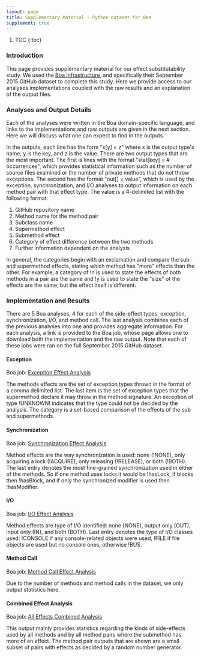 ```yaml
---
layout: page
title: Supplementary Material - Python dataset for Boa
supplement: true
---
```


1. TOC
{:toc}

### Introduction
This page provides supplementary material for our effect substitutability study.
We used the <a href="http://boa.cs.iastate.edu">Boa infrastructure</a>, and
specifically their September 2015 GitHub dataset to complete this study.
Here we provide access to our analyses implementations coupled with the raw
results and an explanation of the output files.


### Analyses and Output Details
Each of the analyses were written in the Boa domain-specific language, and links
to the implementations and raw outputs are given in the next section.
Here we will discuss what one can expect to find in the outputs.

In the outputs, each line has the form "x[y] = z" where x is the output type's
name, y is the key, and z is the value.
There are two output types that are the most important.
The first is lines with the format "stat[key] = # occurrences", which provides
statistical information such as the number of source files examined or the
number of private methods that do not throw exceptions.
The second has the format "out[] = value", which is used by the exception,
synchronization, and I/O analyses to output information on each method pair with
that effect type.
The value is a #-delimited list with the following format:

<ol>
<li>GitHub repository name</li>
<li>Method name for the method pair</li>
<li>Subclass name</li>
<li>Supermethod effect</li>
<li>Submethod effect</li>
<li>Category of effect difference between the two methods</li>
<li>Further information dependent on the analysis</li>
</ol>

In general, the categories begin with an exclamation and compare the sub and
supermethod effects, stating which method has "more" effects than the other.
For example, a category of !n is used to state the effects of both methods in a
pair are the same and !y is used to state the "size" of the effects are the
same, but the effect itself is different.


### Implementation and Results
There are 5 Boa analyses, 4 for each of the side-effect types: exception,
synchronization, I/O, and method call.
The last analysis combines each of the previous analyses into one and provides
aggregate information.
For each analysis, a link is provided to the Boa job, whose page allows one to
download both the implementation and the raw output.
Note that each of these jobs were ran on the full September 2015 GitHub dataset.


#### Exception
Boa job: <a href="http://boa.cs.iastate.edu/boa/?q=boa/job/public/66383">Exception Effect Analysis</a>

The methods effects are the set of exception types thrown in the format of a
comma delimited list.
The last item is the set of exception types that the supermethod declare it may
throw in the method signature.
An exception of type !UNKNOWN! indicates that the type could not be decided by
the analysis.
The category is a set-based comparison of the effects of the sub and
supermethods.


#### Synchronization
Boa job: <a href="http://boa.cs.iastate.edu/boa/?q=boa/job/public/66381">Synchronization Effect Analysis</a>

Method effects are the way synchronization is used: none (!NONE), only acquiring
a lock (!ACQUIRE), only releasing (!RELEASE), or both (!BOTH).
The last entry denotes the most fine-grained synchronization used in either of
the methods.
So if one method uses locks it would be !hasLock, if blocks then !hasBlock, and
if only the synchronized modifier is used then !hasModifier.


#### I/O
Boa job: <a href="http://boa.cs.iastate.edu/boa/?q=boa/job/public/68545">I/O Effect Analysis</a>

Method effects are type of I/O identified: none (NONE), output only (OUT), input
only (IN), and both (BOTH).
Last entry denotes the type of I/O classes used: !CONSOLE if any console-related
objects were used, !FILE if file objects are used but no console ones, otherwise
!BUS.

#### Method Call
Boa job: <a href="http://boa.cs.iastate.edu/boa/?q=boa/job/public/66378">Method Call Effect Analysis</a>

Due to the number of methods and method calls in the dataset, we only output
statistics here.

#### Combined Effect Analysis
Boa job: <a href="http://boa.cs.iastate.edu/boa/?q=boa/job/public/66382">All Effects Combined Analysis</a>

This output mainly provides statistics regarding the kinds of side-effects used
by all methods and by all method pairs where the submethod has more of an
effect.
The method pair outputs that are shown are a small subset of pairs with effects
as decided by a random number generator.
